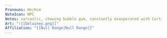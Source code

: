 ```yaml
---
Pronouns: He/Him
NoteIcon: NPC
Notes: sarcastic, chewing bubble gum, constantly exasperated with Curtis
Art: "![[Delainey.png]]"
Affiliation: "[[Null Range|Null Range]]"
---
```

